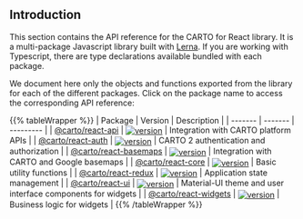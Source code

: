 ## Introduction

This section contains the API reference for the CARTO for React library. It is a multi-package Javascript library built with [Lerna](https://github.com/lerna/lerna). If you are working with Typescript, there are type declarations available bundled with each package.

We document here only the objects and functions exported from the library for each of the different packages. Click on the package name to access the corresponding API reference:

{{% tableWrapper %}}
| Package | Version | Description |
| ------- | ------- | --------- |
| [@carto/react-api](../api)  | <a href="https://npmjs.org/package/@carto/react-api"><img src="https://img.shields.io/npm/v/@carto/react-api.svg?style=flat-square" alt="version" style="margin-bottom: 0px; vertical-align: middle;" /></a> | Integration with CARTO platform APIs |
| [@carto/react-auth](../auth)  | <a href="https://npmjs.org/package/@carto/react-auth"><img src="https://img.shields.io/npm/v/@carto/react-auth.svg?style=flat-square" alt="version" style="margin-bottom: 0px; vertical-align: middle;" /></a> | CARTO 2 authentication and authorization |
| [@carto/react-basemaps](../basemaps)  | <a href="https://npmjs.org/package/@carto/react-basemaps"><img src="https://img.shields.io/npm/v/@carto/react-basemaps.svg?style=flat-square" alt="version" style="margin-bottom: 0px; vertical-align: middle;" /></a> | Integration with CARTO and Google basemaps |
| [@carto/react-core](../core)  | <a href="https://npmjs.org/package/@carto/react-core"><img src="https://img.shields.io/npm/v/@carto/react-core.svg?style=flat-square" alt="version" style="margin-bottom: 0px; vertical-align: middle;" /></a> | Basic utility functions |
| [@carto/react-redux](../redux)  | <a href="https://npmjs.org/package/@carto/react-redux"><img src="https://img.shields.io/npm/v/@carto/react-redux.svg?style=flat-square" alt="version" style="margin-bottom: 0px; vertical-align: middle;" /></a> | Application state management |
| [@carto/react-ui](../ui)  | <a href="https://npmjs.org/package/@carto/react-ui"><img src="https://img.shields.io/npm/v/@carto/react-ui.svg?style=flat-square" alt="version" style="margin-bottom: 0px; vertical-align: middle;" /></a> | Material-UI theme and user interface components for widgets |
| [@carto/react-widgets](../widgets)  | <a href="https://npmjs.org/package/@carto/react-widgets"><img src="https://img.shields.io/npm/v/@carto/react-widgets.svg?style=flat-square" alt="version" style="margin-bottom: 0px; vertical-align: middle;" /></a> | Business logic for widgets |
{{% /tableWrapper %}}

